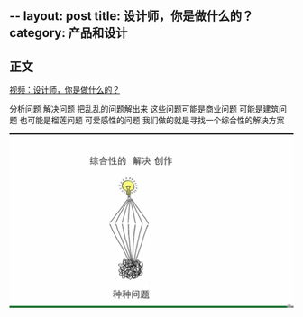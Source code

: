 
--
layout: post
title: 设计师，你是做什么的？
category: 产品和设计
--- 

## 正文

[视频：设计师，你是做什么的？](http://open.163.com/movie/2017/5/R/U/MCIJDBL53_MCIJE3VRU.html)


分析问题 解决问题 把乱乱的问题解出来 这些问题可能是商业问题 可能是建筑问题 也可能是榴莲问题 可爱感性的问题 我们做的就是寻找一个综合性的解决方案


![](/images/what_do_the_designer_do.png)